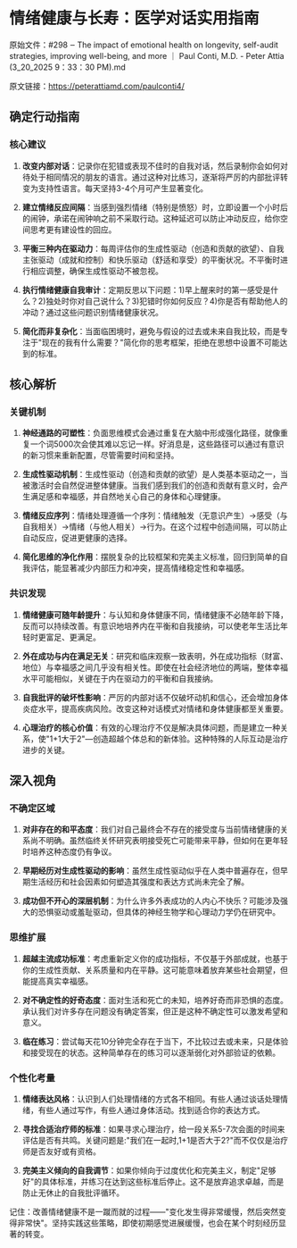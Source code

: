# 情绪健康与长寿：医学对话实用指南

原始文件：#298 ‒ The impact of emotional health on longevity, self-audit strategies, improving well-being, and more ｜ Paul Conti, M.D. - Peter Attia (3_20_2025 9：33：30 PM).md

原文链接：https://peterattiamd.com/paulconti4/

## 确定行动指南

### 核心建议

1. **改变内部对话**：记录你在犯错或表现不佳时的自我对话，然后录制你会如何对待处于相同情况的朋友的语言。通过这种对比练习，逐渐将严厉的内部批评转变为支持性语言。每天坚持3-4个月可产生显著变化。

2. **建立情绪反应间隔**：当感到强烈情绪（特别是愤怒）时，立即设置一个小时后的闹钟，承诺在闹钟响之前不采取行动。这种延迟可以防止冲动反应，给你空间思考更有建设性的回应。

3. **平衡三种内在驱动力**：每周评估你的生成性驱动（创造和贡献的欲望）、自我主张驱动（成就和控制）和快乐驱动（舒适和享受）的平衡状况。不平衡时进行相应调整，确保生成性驱动不被忽视。

4. **执行情绪健康自我审计**：定期反思以下问题：1)早上醒来时的第一感受是什么？2)独处时你对自己说什么？3)犯错时你如何反应？4)你是否有帮助他人的冲动？通过这些问题识别情绪健康状况。

5. **简化而非复杂化**：当面临困境时，避免与假设的过去或未来自我比较，而是专注于"现在的我有什么需要？"简化你的思考框架，拒绝在思想中设置不可能达到的标准。

## 核心解析

### 关键机制

1. **神经通路的可塑性**：负面思维模式会通过重复在大脑中形成强化路径，就像重复一个词5000次会使其难以忘记一样。好消息是，这些路径可以通过有意识的新习惯来重新配置，尽管需要时间和坚持。

2. **生成性驱动机制**：生成性驱动（创造和贡献的欲望）是人类基本驱动之一，当被激活时会自然促进整体健康。当我们感到我们的创造和贡献有意义时，会产生满足感和幸福感，并自然地关心自己的身体和心理健康。

3. **情绪反应序列**：情绪处理遵循一个序列：情绪触发（无意识产生）→感受（与自我相关）→情绪（与他人相关）→行为。在这个过程中创造间隔，可以防止自动反应，促进更健康的选择。

4. **简化思维的净化作用**：摆脱复杂的比较框架和完美主义标准，回归到简单的自我评估，能显著减少内部压力和冲突，提高情绪稳定性和幸福感。

### 共识发现

1. **情绪健康可随年龄提升**：与认知和身体健康不同，情绪健康不必随年龄下降，反而可以持续改善。有意识地培养内在平衡和自我接纳，可以使老年生活比年轻时更富足、更满足。

2. **外在成功与内在满足无关**：研究和临床观察一致表明，外在成功指标（财富、地位）与幸福感之间几乎没有相关性。即使在社会经济地位的两端，整体幸福水平可能相似，关键在于内在驱动力的平衡和自我接纳。

3. **自我批评的破坏性影响**：严厉的内部对话不仅破坏动机和信心，还会增加身体炎症水平，提高疾病风险。改变这种对话模式对情绪和身体健康都至关重要。

4. **心理治疗的核心价值**：有效的心理治疗不仅是解决具体问题，而是建立一种关系，使"1+1大于2"—创造超越个体总和的新体验。这种特殊的人际互动是治疗进步的关键。

## 深入视角

### 不确定区域

1. **对非存在的和平态度**：我们对自己最终会不存在的接受度与当前情绪健康的关系尚不明确。虽然临终关怀研究表明接受死亡可能带来平静，但如何在更年轻时培养这种态度仍有争议。

2. **早期经历对生成性驱动的影响**：虽然生成性驱动似乎在人类中普遍存在，但早期生活经历和社会因素如何塑造其强度和表达方式尚未完全了解。

3. **成功但不开心的深层机制**：为什么许多外表成功的人内心不快乐？可能涉及强大的恐惧驱动或羞耻驱动，但具体的神经生物学和心理动力学仍在研究中。

### 思维扩展

1. **超越主流成功标准**：考虑重新定义你的成功指标，不仅基于外部成就，也基于你的生成性贡献、关系质量和内在平静。这可能意味着放弃某些社会期望，但能提高真实幸福感。

2. **对不确定性的好奇态度**：面对生活和死亡的未知，培养好奇而非恐惧的态度。承认我们对许多存在问题没有确定答案，但正是这种不确定性可以激发希望和意义。

3. **临在练习**：尝试每天花10分钟完全存在于当下，不比较过去或未来，只是体验和接受现在的状态。这种简单存在的练习可以逐渐弱化对外部验证的依赖。

### 个性化考量

1. **情绪表达风格**：认识到人们处理情绪的方式各不相同。有些人通过谈话处理情绪，有些人通过写作，有些人通过身体活动。找到适合你的表达方式。

2. **寻找合适治疗师的标准**：如果寻求心理治疗，给一段关系5-7次会面的时间来评估是否有共鸣。关键问题是:"我们在一起时,1+1是否大于2?"而不仅仅是治疗师是否友好或有资格。

3. **完美主义倾向的自我调节**：如果你倾向于过度优化和完美主义，制定"足够好"的具体标准，并练习在达到这些标准后停止。这不是放弃追求卓越，而是防止无休止的自我批评循环。

记住：改善情绪健康不是一蹴而就的过程——"变化发生得非常缓慢，然后突然变得非常快"。坚持实践这些策略，即使初期感觉进展缓慢，也会在某个时刻经历显著的转变。